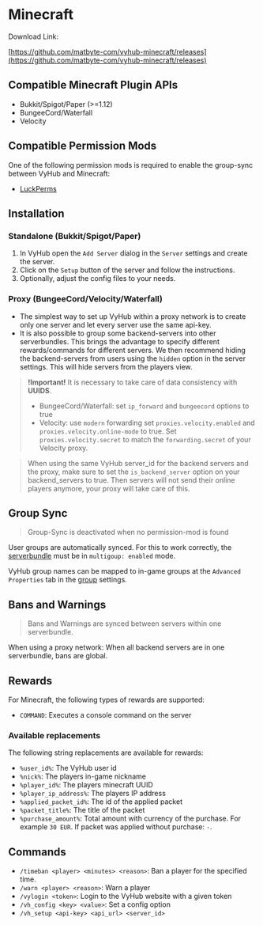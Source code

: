# Minecraft
Download Link:

[https://github.com/matbyte-com/vyhub-minecraft/releases](https://github.com/matbyte-com/vyhub-minecraft/releases)

## Compatible Minecraft Plugin APIs

- Bukkit/Spigot/Paper (>=1.12)
- BungeeCord/Waterfall
- Velocity

## Compatible Permission Mods

One of the following permission mods is required to enable the group-sync between VyHub and Minecraft:

- [LuckPerms](https://luckperms.net)

## Installation

### Standalone (Bukkit/Spigot/Paper)

1. In VyHub open the `Add Server` dialog in the `Server` settings and create the server.
2. Click on the `Setup` button of the server and follow the instructions.
3. Optionally, adjust the config files to your needs.

### Proxy (BungeeCord/Velocity/Waterfall)

- The simplest way to set up VyHub within a proxy network is to create only one server and let every server use the same api-key.   
- It is also possible to group some backend-servers into other serverbundles. This brings the advantage to specify different rewards/commands for different servers. We then recommend hiding the backend-servers from users using the `hidden` option in the server settings. This will hide servers from the players view.

> **!Important!** It is necessary to take care of data consistency with **UUIDS**.  
> - BungeeCord/Waterfall: set `ip_forward` and `bungeecord` options to true  
> - Velocity: use `modern` forwarding set `proxies.velocity.enabled` and `proxies.velocity.online-mode` to true. Set `proxies.velocity.secret` to match the `forwarding.secret` of your Velocity proxy.

> When using the same VyHub server_id for the backend servers and the proxy, make sure to set the `is_backend_server` option on your backend_servers to true. Then servers will not send their online players anymore, your proxy will take care of this.

## Group Sync

> Group-Sync is deactivated when no permission-mod is found

User groups are automatically synced. For this to work correctly, the [serverbundle](../guide/server.md) must be in `multigoup: enabled` mode.

VyHub group names can be mapped to in-game groups at the `Advanced Properties` tab in the [group](../guide/group.md) settings.


## Bans and Warnings

> Bans and Warnings are synced between servers within one serverbundle.

When using a proxy network: When all backend servers are in one serverbundle, bans are global.


## Rewards
For Minecraft, the following types of rewards are supported:

- `COMMAND`: Executes a console command on the server

### Available replacements
The following string replacements are available for rewards:

- `%user_id%`: The VyHub user id
- `%nick%`: The players in-game nickname
- `%player_id%`: The players minecraft UUID
- `%player_ip_address%`: The players IP address
- `%applied_packet_id%`: The id of the applied packet
- `%packet_title%`: The title of the packet
- `%purchase_amount%`: Total amount with currency of the purchase. For example `30 EUR`. If packet was applied without purchase: `-`.

## Commands

- `/timeban <player> <minutes> <reason>`: Ban a player for the specified time.
- `/warn <player> <reason>`: Warn a player
- `/vylogin <token>`: Login to the VyHub website with a given token
- `/vh_config <key> <value>`: Set a config option
- `/vh_setup <api-key> <api_url> <server_id>`
